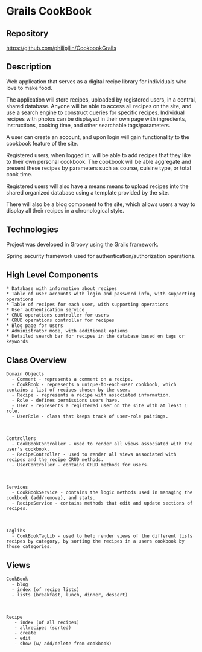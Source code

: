 # Grails CookBook


## Repository
<https://github.com/philipjlin/CookbookGrails>


## Description
Web application that serves as a digital recipe library for individuals who love to make food.

The application will store recipes, uploaded by registered users, in a central, shared database. Anyone will be able to access all recipes on the site, and use a search engine to construct queries for specific recipes. Individual recipes with photos can be displayed in their own page with ingredients, instructions, cooking time, and other searchable tags/parameters.

A user can create an account, and upon login will gain functionality to the cookbook feature of the site.

Registered users, when logged in, will be able to add recipes that they like to their own personal cookbook. The cookbook will be able aggregate and present these recipes by parameters such as course, cuisine type, or total cook time.

Registered users will also have a means means to upload recipes into the shared organized database using a template provided by the site.

There will also be a blog component to the site, which allows users a way to display all their recipes in a chronological style.


## Technologies
Project was developed in Groovy using the Grails framework.

Spring security framework used for authentication/authorization operations.


## High Level Components
    * Database with information about recipes
    * Table of user accounts with login and password info, with supporting operations
    * Table of recipes for each user, with supporting operations
    * User authentication service
    * CRUD operations controller for users
    * CRUD operations controller for recipes
    * Blog page for users
    * Administrator mode, with additional options
    * Detailed search bar for recipes in the database based on tags or keywords


## Class Overview
    Domain Objects
      - Comment - represents a comment on a recipe.
      - CookBook - represents a unique-to-each-user cookbook, which contains a list of recipes chosen by the user.
      - Recipe - represents a recipe with associated information.
      - Role - defines permissions users have.
      - User - represents a registered user on the site with at least 1 role.
      - UserRole - class that keeps track of user-role pairings.

<br>

    Controllers
      - CookBookController - used to render all views associated with the user's cookbook.
      - RecipeController - used to render all views associated with recipes and the recipe CRUD methods.
      - UserController - contains CRUD methods for users.

<br>

    Services
      - CookBookService - contains the logic methods used in managing the cookbook (add/remove), and stats.
      - RecipeService - contains methods that edit and update sections of recipes.

<br>

    Taglibs
      - CookBookTagLib - used to help render views of the different lists recipes by category, by sorting the recipes in a users cookbook by those categories.


## Views
    CookBook
      - blog
      - index (of recipe lists)
      - lists (breakfast, lunch, dinner, dessert)

<br>

    Recipe
       - index (of all recipes)
       - allrecipes (sorted)
       - create
       - edit
       - show (w/ add/delete from cookbook)
